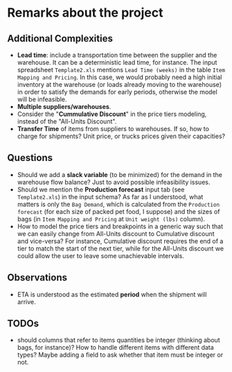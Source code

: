 # Remarks about the project

## Additional Complexities

- **Lead time**: include a transportation time between the supplier and the warehouse. It can be a deterministic lead time, for instance. The input spreadsheet `Template2.xls` mentions `Lead Time (weeks)` in the table `Item Mapping and Pricing`. In this case, we would probably need a high initial inventory at the warehouse (or loads already moving to the warehouse) in order to satisfy the demands for early periods, otherwise the model will be infeasible.
- **Multiple suppliers/warehouses**.
- Consider the "**Cummulative Discount**" in the price tiers modeling, instead of the "All-Units Discount".
- **Transfer Time** of items from suppliers to warehouses. If so, how to charge for shipments? Unit price, or trucks prices given their capacities?

## Questions

- Should we add a **slack variable** (to be minimized) for the demand in the warehouse flow balance? Just to avoid possible infeasibility issues.
- Should we mention the **Production forecast** input tab (see `Template2.xls`) in the input schema? As far as I understood, what matters is only the `Bag Demand`, which is calculated from the `Production forecast` (for each size of packed pet food, I suppose) and the sizes of bags (in `Item Mapping and Pricing` at `Unit weight (lbs)` column).
- How to model the price tiers and breakpoints in a generic way such that we can easily change from All-Units discount to Cumulative discount and vice-versa? For instance, Cumulative discount requires the end of a tier to match the start of the next tier, while for the All-Units discount we could allow the user to leave some unachievable intervals.

## Observations

- ETA is understood as the estimated **period** when the shipment will arrive.

## TODOs

- should columns that refer to items quantities be integer (thinking about bags, for instance)? How to handle different items with different data types? Maybe adding a field to ask whether that item must be integer or not.

